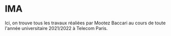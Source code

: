 # IMA
Ici, on trouve tous les travaux réaliées par Mootez Baccari au cours de toute l'année universitaire 2021/2022 à Telecom Paris.
